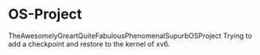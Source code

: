 # OS-Project
TheAwesomelyGreartQuiteFabulousPhenomenalSupurbOSProject
Trying to add a checkpoint and restore to the kernel of xv6.

